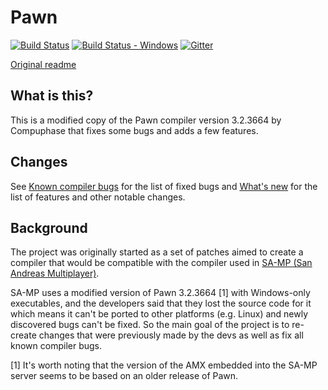 Pawn
====

[![Build Status][build_status]][build]
[![Build Status - Windows][build_status_win]][build_win]
[![Gitter][gitter_badge]][gitter]

[Original readme](readme.txt)

What is this?
-------------

This is a modified copy of the Pawn compiler version 3.2.3664 by Compuphase that
fixes some bugs and adds a few features.

Changes
-------

See [Known compiler bugs](../../wiki/Known-compiler-bugs) for the list of fixed
bugs and [What's new](../../wiki/What's-new) for the list of features and other
notable changes.

Background
----------

The project was originally started as a set of patches aimed to create a compiler
that would be compatible with the compiler used in [SA-MP (San Andreas Multiplayer)](http://sa-mp.com/).

SA-MP uses a modified version of Pawn 3.2.3664 [1] with Windows-only executables,
and the developers said that they lost the source code for it which means it can't
be ported to other platforms (e.g. Linux) and newly discovered bugs can't be fixed.
So the main goal of the project is to re-create changes that were
previously made by the devs as well as fix all known compiler bugs.

[1] It's worth noting that the version of the AMX embedded into the SA-MP server
seems to be based on an older release of Pawn.

[build]: https://travis-ci.org/Zeex/pawn
[build_status]: https://travis-ci.org/Zeex/pawn.svg?branch=master
[build_win]: https://ci.appveyor.com/project/Zeex/pawn/branch/master
[build_status_win]: https://ci.appveyor.com/api/projects/status/s1gb9p8dsy7hy1nw?svg=true
[gitter]: https://gitter.im/Zeex/pawn?utm_source=badge&utm_medium=badge&utm_campaign=pr-badge&utm_content=badge
[gitter_badge]: https://badges.gitter.im/Join%20Chat.svg
